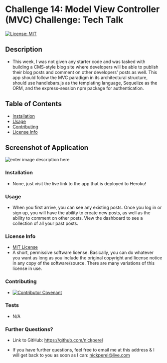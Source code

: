 # Challenge 14: Model View Controller (MVC) Challenge: Tech Talk
  [![License: MIT](https://img.shields.io/badge/License-MIT-yellow.svg)](https://opensource.org/licenses/MIT)

  ## Description
  
  * This week, I was not given any starter code and was tasked with building a CMS-style blog site where developers will be able to publish their blog posts and comment on other developers' posts as well. This app should follow the MVC paradigm in its architectural structure, should use handlebars.js as the templating language, Sequelize as the ORM, and the express-session npm package for authentication.

  ## Table of Contents

  * [Installation](#installation)
  * [Usage](#usage)
  * [Contributing](#contributing)
  * [License Info](#license-info)

  ## Screenshot of Application
  ![enter image description here](https://www.dropbox.com/s/hkhzu4jwu4t1p7k/Tech-Talk-Screenshot.png?raw=1)

  ### Installation
  
  * None, just visit the live link to the app that is deployed to Heroku!

  ### Usage

  * When you first arrive, you can see any existing posts. Once you log in or sign up, you will have the ability to create new posts, as well as the ability to comment on other posts. View the dashboard to see a collection of all your past posts.

  ### License Info
  * [MIT License](https://opensource.org/licenses/MIT)
  * A short, permissive software license. Basically, you can do whatever you want as long as you include the original copyright and license notice in any copy of the software/source.  There are many variations of this license in use.
  
  ### Contributing

  * [![Contributor Covenant](https://img.shields.io/badge/Contributor%20Covenant-2.1-4baaaa.svg)](code_of_conduct.md)

  ### Tests

  * N/A

  ### Further Questions?

  * Link to GitHub: https://github.com/nickperel

  * If you have further questions, feel free to email me at this address & I will get back to you as soon as I can: nickperel@live.com

